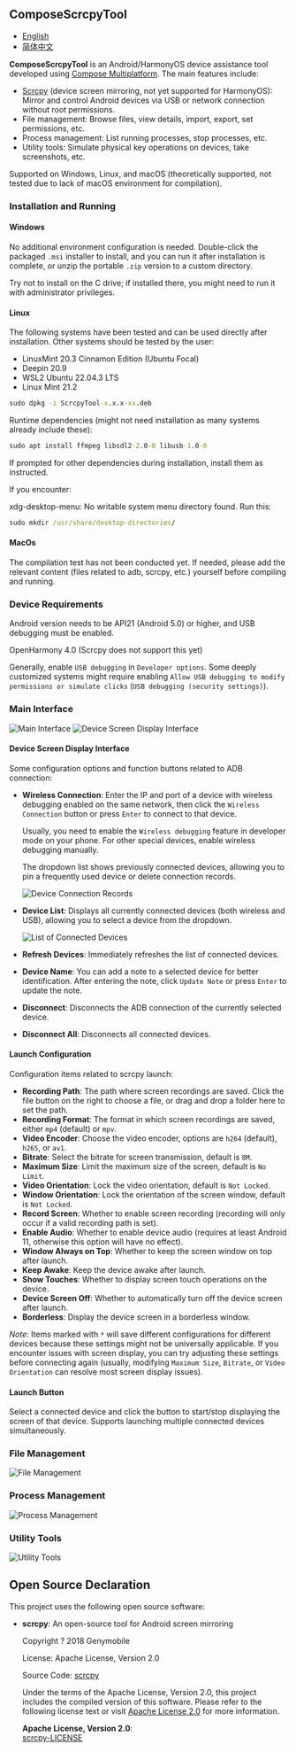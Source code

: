 ## ComposeScrcpyTool

- [English](README-en.md)
- [简体中文](README.md)

**ComposeScrcpyTool** is an Android/HarmonyOS device assistance tool developed using [Compose Multiplatform](https://github.com/JetBrains/compose-multiplatform). The main features include:

- [Scrcpy](https://github.com/Genymobile/scrcpy) (device screen mirroring, not yet supported for HarmonyOS): Mirror and control Android devices via USB or network connection without root permissions.
- File management: Browse files, view details, import, export, set permissions, etc.
- Process management: List running processes, stop processes, etc.
- Utility tools: Simulate physical key operations on devices, take screenshots, etc.

Supported on Windows, Linux, and macOS (theoretically supported, not tested due to lack of macOS environment for compilation).


### Installation and Running

#### Windows

No additional environment configuration is needed. Double-click the packaged `.msi` installer to install, and you can run it after installation is complete, or unzip the portable `.zip` version to a custom directory.

Try not to install on the C drive; if installed there, you might need to run it with administrator privileges.

#### Linux

The following systems have been tested and can be used directly after installation. Other systems should be tested by the user:

- LinuxMint 20.3 Cinnamon Edition (Ubuntu Focal)
- Deepin 20.9
- WSL2 Ubuntu 22.04.3 LTS
- Linux Mint 21.2

```cmd
sudo dpkg -i ScrcpyTool-x.x.x-xx.deb
```

Runtime dependencies (might not need installation as many systems already include these):

```cmd
sudo apt install ffmpeg libsdl2-2.0-0 libusb-1.0-0
```

If prompted for other dependencies during installation, install them as instructed.

If you encounter:

xdg-desktop-menu: No writable system menu directory found.
Run this:

```cmd
sudo mkdir /usr/share/desktop-directories/
```

#### MacOs

The compilation test has not been conducted yet. If needed, please add the relevant content (files related to adb, scrcpy, etc.) yourself before compiling and running.

### Device Requirements

Android version needs to be API21 (Android 5.0) or higher, and USB debugging must be enabled.

OpenHarmony 4.0 (Scrcpy does not support this yet)

Generally, enable `USB debugging` in `Developer options`. Some deeply customized systems might require enabling `Allow USB debugging to modify permissions or simulate clicks` (`USB debugging (security settings)`).
### Main Interface
![Main Interface](screens/img.png)
![Device Screen Display Interface](screens/img_1.png)

#### Device Screen Display Interface

Some configuration options and function buttons related to ADB connection:

- **Wireless Connection**: Enter the IP and port of a device with wireless debugging enabled on the same network, then click the `Wireless Connection` button or press `Enter` to connect to that device.

  Usually, you need to enable the `Wireless debugging` feature in developer mode on your phone. For other special devices, enable wireless debugging manually.

  The dropdown list shows previously connected devices, allowing you to pin a frequently used device or delete connection records.

  ![Device Connection Records](screens/img_2.png)

- **Device List**: Displays all currently connected devices (both wireless and USB), allowing you to select a device from the dropdown.

  ![List of Connected Devices](screens/img_3.png)

- **Refresh Devices**: Immediately refreshes the list of connected devices.
- **Device Name**: You can add a note to a selected device for better identification. After entering the note, click `Update Note` or press `Enter` to update the note.
- **Disconnect**: Disconnects the ADB connection of the currently selected device.
- **Disconnect All**: Disconnects all connected devices.

#### Launch Configuration

Configuration items related to scrcpy launch:

- **Recording Path**: The path where screen recordings are saved. Click the file button on the right to choose a file, or drag and drop a folder here to set the path.
- **Recording Format**: The format in which screen recordings are saved, either `mp4` (default) or `mpv`.
- **Video Encoder**: Choose the video encoder, options are `h264` (default), `h265`, or `av1`.
- **Bitrate**: Select the bitrate for screen transmission, default is `8M`.
- **Maximum Size**: Limit the maximum size of the screen, default is `No Limit`.
- **Video Orientation**: Lock the video orientation, default is `Not Locked`.
- **Window Orientation**: Lock the orientation of the screen window, default is `Not Locked`.
- **Record Screen**: Whether to enable screen recording (recording will only occur if a valid recording path is set).
- **Enable Audio**: Whether to enable device audio (requires at least Android 11, otherwise this option will have no effect).
- **Window Always on Top**: Whether to keep the screen window on top after launch.
- **Keep Awake**: Keep the device awake after launch.
- **Show Touches**: Whether to display screen touch operations on the device.
- **Device Screen Off**: Whether to automatically turn off the device screen after launch.
- **Borderless**: Display the device screen in a borderless window.

*Note*: Items marked with `*` will save different configurations for different devices because these settings might not be universally applicable. If you encounter issues with screen display, you can try adjusting these settings before connecting again (usually, modifying `Maximum Size`, `Bitrate`, or `Video Orientation` can resolve most screen display issues).

#### Launch Button

Select a connected device and click the button to start/stop displaying the screen of that device. Supports launching multiple connected devices simultaneously.

### File Management

![File Management](screens/img_4.png)

### Process Management

![Process Management](screens/img_5.png)

### Utility Tools

![Utility Tools](screens/img_6.png)

## Open Source Declaration

This project uses the following open source software:

- **scrcpy**: An open-source tool for Android screen mirroring

  Copyright ? 2018 Genymobile

  License: Apache License, Version 2.0

  Source Code: [scrcpy](https://github.com/Genymobile/scrcpy)

  Under the terms of the Apache License, Version 2.0, this project includes the compiled version of this software. Please refer to the following license text or visit [Apache License 2.0](http://www.apache.org/licenses/LICENSE-2.0) for more information.

  **Apache License, Version 2.0**:  
  [scrcpy-LICENSE](https://github.com/Genymobile/scrcpy/blob/master/LICENSE)
